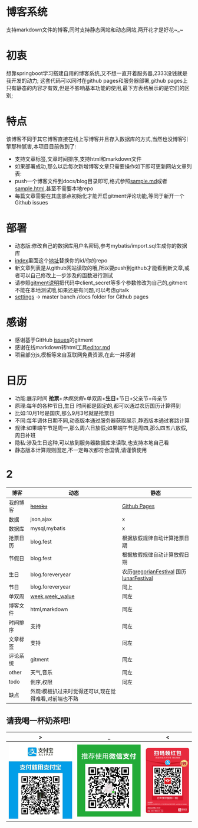 <!-- 个人博客模板《蓝色的畅想》个人博客模板《早安》-->
# 博客系统
支持markdown文件的博客,同时支持静态网站和动态网站,两开花才是好花~_~

# 初衷
想靠springboot学习搭建自用的博客系统,又不想一直开着服务器,2333没钱就是我开发的动力;
这套代码可以同时在github pages和服务器部署,github pages上只有静态的内容才有效,但是不影响基本功能的使用,最下方表格展示的是它们的区别;

# 特点
该博客不同于其它博客直接在线上写博客并且存入数据库的方式,当然也没博客引擎那种腻害,本项目目前做到了:
- 支持文章标签,文章时间排序,支持html和markdown文件
- 如果部署成功,那么以后每次新增博客文章只需要操作如下即可更新网站文章列表:
- push一个博客文件到docs/blog目录即可,格式参照[sample.md](docs/blog/sample.md)或者[sample.html](docs/blog/sample.html),甚至不需要本地repo
- 每篇文章需要在其底部点初始化才能开启gitment评论功能,等同于新开一个Github issues

# 部署
- 动态版:修改自己的数据库用户名密码,参考mybatis/import.sql生成你的数据库
- [index](docs/jsonlog/index.html)里面这个[地址](https://api.github.com/repos/jsonlog/myspringblog/contents/docs/blog)替换你的id/你的repo
- 新文章列表是从github网站读取的哦,所以要push到github才能看到新文章,或者可以自己修改上一步涉及的函数进行测试
- 请参照[gitment说明](https://github.com/imsun/gitment)把代码中client_secret等多个参数修改为自己的,gitment不能在本地测试哦,如果还是有问题,可以考虑gitalk
- [settings](https://github.com/jsonlog/myspringblog/settings) -> master banch /docs folder for Github pages

# 感谢
- 感谢基于GitHub [issues](https://github.com/jsonlog/myspringblog/issues)的gitment
- 感谢在线markdown转html工具[editor.md](https://github.com/pandao/editor.md/)
- 项目部分js,模板等来自互联网免费资源,在此一并感谢

# 日历
- 功能:展示时间 **抢票**+_休假放假_+单双周+**生日**+节日+父亲节+母亲节 
- 原理:每年的各种节日,生日 时间都是固定的,都可以通过农历国历计算得到
- 比如:10月1号是国庆,那么9月3号就是抢票日
- 不同:每年调休日期不同,动态版本通过服务器获取展示,静态版本通过套路计算
- 规律:如果端午节是周一,那么周六日放假;如果端午节是周四,那么四五六放假,周日补班
- 隐私:涉及生日这种,可以放到服务器数据库来读取,也支持本地自己看
- 静态版本计算规则固定,不一定每次都符合国情,请谨慎使用

# 2
|博客|动态|静态|
|---|---|---|
|我的博客|[~~heroku~~](https://myspringblog.herokuapp.com/)|[Github Pages](https://jsonlog.github.io/myspringblog)|
|数据|json,ajax|x|
|数据库|mysql,mybatis|x|
|抢票日历|blog.fest|根据放假规律自动计算抢票日期|
|节假日|blog.fest|根据放假规律自动计算放假日期|
|生日|blog.foreveryear|农历[gregorianFestival](docs/js/calendar.js) 国历[lunarFestival](docs/js/calendar.js)|
|节日|blog.foreveryear|同上|
|单双周|[week,week_walue](docs/js/calendar.js)|同左|
|博客文件|html,markdown|同左|
|时间排序|支持|同左|
|文章标签|支持|同左|
|评论系统|gitment|同左|
|other|天气,音乐|同左|
|todo|倒序,权限|同左|
|缺点|外观:模板扒过来时觉得还可以,现在觉得难看,对前端也不熟||


## 请我喝一杯奶茶吧!
|\>|_|<|
|---|---|---|
|![image](docs/images/payali.jpg)|![image](docs/images/paywechat.jpg)|![image](docs/images/payredpacket.jpg)|